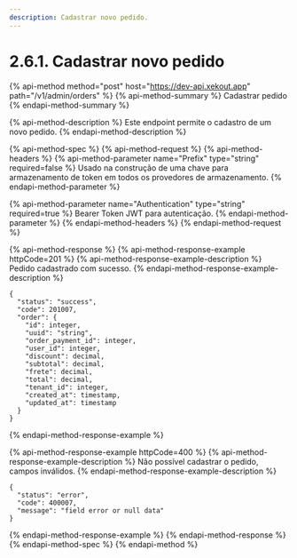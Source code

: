 ```yaml
---
description: Cadastrar novo pedido.
---
```


# 2.6.1. Cadastrar novo pedido

{% api-method method="post" host="https://dev-api.xekout.app" path="/v1/admin/orders" %}
{% api-method-summary %}
Cadastrar pedido
{% endapi-method-summary %}

{% api-method-description %}
Este endpoint permite o cadastro de um novo pedido.
{% endapi-method-description %}

{% api-method-spec %}
{% api-method-request %}
{% api-method-headers %}
{% api-method-parameter name="Prefix" type="string" required=false %}
Usado na construção de uma chave para armazenamento de token em todos os provedores de armazenamento.
{% endapi-method-parameter %}

{% api-method-parameter name="Authentication" type="string" required=true %}
Bearer Token JWT para autenticação.
{% endapi-method-parameter %}
{% endapi-method-headers %}
{% endapi-method-request %}

{% api-method-response %}
{% api-method-response-example httpCode=201 %}
{% api-method-response-example-description %}
Pedido cadastrado com sucesso.
{% endapi-method-response-example-description %}

```text
{
  "status": "success",
  "code": 201007,
  "order": {
    "id": integer,
    "uuid": "string",
    "order_payment_id": integer,
    "user_id": integer,
    "discount": decimal,
    "subtotal": decimal,
    "frete": decimal,
    "total": decimal,
    "tenant_id": integer,
    "created_at": timestamp,
    "updated_at": timestamp
  }
}
```
{% endapi-method-response-example %}

{% api-method-response-example httpCode=400 %}
{% api-method-response-example-description %}
Não possível cadastrar o pedido, campos inválidos.
{% endapi-method-response-example-description %}

```text
{
  "status": "error",
  "code": 400007,
  "message": "field error or null data"
}
```
{% endapi-method-response-example %}
{% endapi-method-response %}
{% endapi-method-spec %}
{% endapi-method %}


